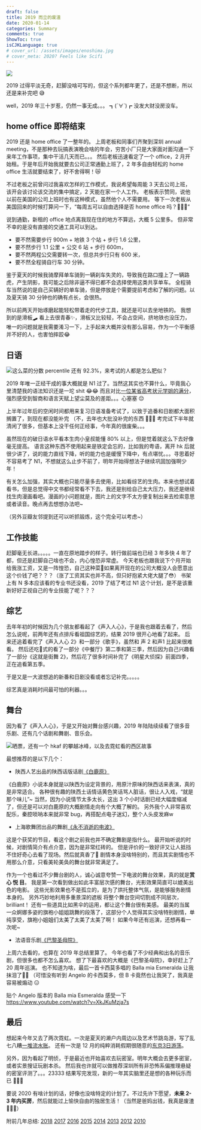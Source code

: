 ```yaml
---
draft: false
title: 2019 而立的废渣
date: 2020-01-14
categories: Summary
comments: true
ShowToc: true
isCJKLanguage: true
# cover_url: /assets/images/enoshima.jpg
# cover_meta: 2020? Feels like Scifi
---
```



![](../../assets/images/2020/01/enoshima.jpg)

2019 过得平淡无奇，赶脚没啥可写的，但这个系列都年更了，还是不想断，所以还是来补完吧 😅

well，2019 年三十岁惹，仍然一事无成。。。 ┓(´∀`)┏  没发大财没房没车。

## home office 即将结束

2019 还是 home office 了一整年的。
上周老板和同事们齐聚到深圳 annual meeting，不是那种去玩搞表演晚会啥的年会，穷苦小厂只是大家面对面沟通一下来年工作事项，集中干活几天而已。。。
然后老板迅速看定了一个 office，2 月开始租。于是年后开始我就要去公司正常通勤上班了，2 年多自由轻松的 home office 生活就要结束了，好不舍得啊！😿

不过老板之前曾问过我喜欢怎样的工作模式，我说希望每周能 3 天去公司上班，该开会该讨论该交流的集中搞定，2 天能在家一个人工作。
老板表示赞同，说他以前在美国的公司上班时也有这种模式，虽然他个人不需要用。
等下一次老板从美国回来的时候打算问一下，“每周五可以自由选择是否 home office 吗？🥺🙏🏻”

说到通勤，新租的 office 地点离我现在住的地方不算远，大概 5 公里多。
但非常不幸的是没有直接的交通工具可以到达。
- 要不然需要步行 900m + 地铁 3 个站 + 步行 1.6 公里，
- 要不然步行 1.1 公里 + 公交 6 站 + 步行 600m，
- 要不然两程公交需要转一次，但总共步行只有 600 米，
- 要不然全程骑自行车 30 分钟。

鉴于夏天的时候我骑摩拜单车骑到一辆刹车失灵的，导致我在路口撞上了一辆路虎，产生阴影，我可能之后除非逼不得已都不会选择使用这类共享单车。
全程骑车当然说的是自己买辆好的单车骑，但是停放是个需要提前考虑和了解的问题。以及夏天骑 30 分钟也的确有点长，会很热。

所以前两天开始琢磨起能轻松带着走的代步工具，就还是可以去坐地铁的。
我想到的是滑板🛹 看上去很青春✨，滑板又比较轻，不会占空间，挤地铁也没压力，唯一的问题就是我需要淆习一下，上手起来大概并没有那么容易，作为一个平衡感并不好的人，也害怕摔跤😂

## 日语

![这么菜的分数 percentile 还有 92.3%，来考试的人都是怎么肥似？](../../assets/images/2020/01/n1pass.jpg)

2019 年唯一正经干成的事大概就是 N1 过了。当然这其实也不算什么，毕竟我心里清楚我的语法知识还是一坨 shit 😂😂
而且对比[一位某省高考状元学姐的满分](https://www.douban.com/people/neverbutterfly/status/2373184972/)，强烈感受到智商和语言天赋上望尘莫及的差距。。。心塞塞 😔

上半年过年后的空闲时间都用来复习日语准备考试了，以致于追番和日剧都大面积搁置了，到现在都没能补完 （不，去年也大批没补完的东西 🤦🏻‍♀️
考完试下半年就清闲了很多，但基本上没干任何正经事，今年真的很废柴。。。

虽然现在的破日语水平看本生肉小皇叔能懂 80% 以上，但是觉着就这么下去好像毫无提高。
语言这种东西不使用起来是铁定会忘的，比如我的粤语，离开 hk 后就很少讲了，说的能力直线下降，听的能力也是缓慢下降中，有点堪忧。。。寻思着好不容易考了 N1，不想就这么止步不前了，明年开始得想法子继续巩固加强啊少年！

有关怎么加强，其实大概也只能尽量多去使用，比如看综艺的生肉。本来也想试着看书，但是总觉得中文书都经常看不下去，我还是别给自己太大压力，我还是继续找生肉漫画看吧。漫画的小问题就是，图片上的文字不太方便复制出来去检索意思或者读音。晚点再去想想办法吧~

（另外豆瓣友邻提到还可以听抓锻炼，这个完全可以考虑~）

## 工作技能

赶脚毫无长进。。。。。一直在原地踏步的样子。转行做前端也已经 3 年多快 4 年了都，但还是赶脚自己啥也不会，内心惶恐非常虚。
今天老板也跟我说下个月开始给我涨工资，又是一阵惶恐，自己这种菜🐔如果离开现在的公司大概没人会愿意出这个价钱了吧？？？（涨了工资其实也并不高，但只好抱紧大佬大腿了😳）
书架上有 N 多本应该看的专业书还没看，2019 了结了考过 N1 这个计划，是不是该重新好好正视自己的专业技能了呢？？？

## 综艺

去年年初的时候因为几个朋友都看起了《声入人心》，于是我也跟着去看了，然后怎么说呢，前两年还有点排斥看祖国综艺的，结果 2019 很开心地看了起来。
后来还追着看完了《声入人心 2》和一部分《歌手》，虽然和 声 2 和声1 比起来很难看。
然后还吃🍉式的看了一部分《中餐厅》第二季和第三季，然后因为自己兴趣看了一部分《这就是街舞 2》，然后花了很多时间补完了《明星大侦探》前面四季，正在追看第五季。

于是又是一大波想追的新番和日剧没看或者忘记补完。。。。。

综艺真是消耗时间最可怕的利器。。。

## 舞台

因为看了《声入人心》，于是又开始对舞台感兴趣，2019 年陆陆续续看了很多音乐剧、还有几个话剧和舞剧、音乐会。

![晒票，还有一个 hkaf 的攀越冰峰，以及去霓虹看的西区故事](../../assets/images/2020/01/2019piao.jpg)

最想推荐的是以下几个：

- 陕西人艺出品的陕西话版话剧[《白鹿原》](https://www.douban.com/location/drama/10540051/)

《白鹿原》小说本身就是以陕西为设定背景的，用原汁原味的陕西话来表演，真的是非常适合。
各种很有趣的陕西土话情话黄色笑话骂人脏话，很让人入戏，“就是那个味儿”~ 当然，因为小说情节太多太长，这出 3 个小时话剧已经大幅度缩减了，但还是可以对白鹿原的大概剧情走向有个大概了解的。
另外我个人非常喜欢配乐，秦腔唢呐本来就非常 bug，再搭配点电子迷幻，整个人头皮发麻w

- 上海歌舞团出品的舞剧[《永不消逝的电波》](https://www.douban.com/location/drama/30360647/)

这是个获奖的节目，看这个剧之前我也并不确定舞剧是指什么。
最开始听说的时候，对剧情简介有点介意，因为是非常红砖的。
但是评价的一致好评又让人抵挡不住好奇心去看了现场。然后就真香了🤣
剧情本身没啥特别的，而且其实剧情也不用那么介意，只看美轮美奂的舞台就非常满足了。

作为一个也看过不少舞台剧的人，诚心诚意夸赞一下电波的舞台效果，真的就是**赏 心 悦 目**。
我是第一次看到做出如此丰富层次感的舞台，光影效果简直可以媲美出色的电影。
这些光影效果也不是孤立的，是为了烘托整体气氛，是能够服务剧情本身的。
另外巧妙地利用多重景深的遮板 将整个舞台空间切割成不同层次，brilliant！
还有一些道具比如黑伞的运用，都让这个舞台很有美感。
最美的当属一众婀娜多姿的旗袍小姐姐跳舞的段落了，这部分个人觉得其实没啥特别剧情，单纯享受，旗袍小姐姐们太美了太美了太美了啊！
如果今年还有巡演，还想再看一次呢~

- 法语音乐剧[《巴黎圣母院》](https://www.douban.com/location/drama/1765426/)

上周六去看的，也算在 2019 年总结里算了。
今年也看了不少经典和出名的音乐剧，但很多也都不怎么喜欢。
想了下最喜欢的大概是《巴黎圣母院》，幸好赶上了 20 周年巡演。
也不知道为啥，最后一首卡西莫多唱的 Balla mia Esmeralda 让我抹泪了🥺😳 （可惜没有听到 Angelo 的卡西莫多，但 B 卡竟然也让我哭了，我真是容易被煽动 😑

贴个 Angelo 版本的 Balla mia Esmeralda 感受一下 https://www.youtube.com/watch?v=XkJKuMzja7s

## 最后

想起来今年又去了两次霓虹。一次是夏天的濑户内周边以及艺术节跳岛游，写了乱七八糟[一堆流水账](https://www.douban.com/note/728217071/)。
还有一次是 12 月的纯粹消耗假期很随意的[东京3日游荡](https://www.douban.com/note/745990626/)。

另外，因为看起了明侦，于是最近也开始喜欢去玩密室。明年大概会去更多密室，或者实景搜证玩剧本杀。
然后我也许就可以做推荐深圳所有非恐怖系偏推理悬疑的密室评测了。。。23333
结果写完发现，新的一年其实脑里还是想的各种玩乐而已 🤦🏻‍♀️

要说 2020 有啥计划的话，好像也没啥特定的计划了。不过先许下愿望，**未来 2-3 年内买房**，然后就能过上愉快自由的独居生活！（当然是爸妈出钱，我真是废渣 🤦🏻‍♀️）



附前几年总结: [2018](https://www.douban.com/note/702384268/) [2017](https://www.douban.com/note/650747131/) [2016](https://www.douban.com/note/600437210/) [2015](https://www.douban.com/note/532445213/) [2014](https://www.douban.com/note/475347560/) [2013](https://www.douban.com/note/329611675/) [2012](https://www.douban.com/note/255202347/) [2010](https://www.douban.com/note/125442027/)
